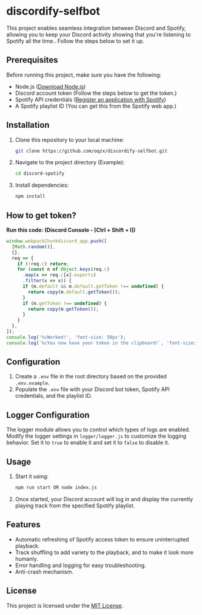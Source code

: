 # discordify-selfbot

This project enables seamless integration between Discord and Spotify, allowing you to keep your Discord activity showing that you're listening to Spotify all the time.. Follow the steps below to set it up.

## Prerequisites

Before running this project, make sure you have the following:

- Node.js ([Download Node.js](https://nodejs.org/))
- Discord account token (Follow the steps below to get the token.)
- Spotify API credentials ([Register an application with Spotify](https://developer.spotify.com/documentation/web-api/concepts/apps#register-your-app))
- A Spotify playlist ID (You can get this from the Spotify web app.)

## Installation

1. Clone this repository to your local machine:

    ```bash
    git clone https://github.com/oqzx/discordify-selfbot.git
    ```

2. Navigate to the project directory (Example):

    ```bash
    cd discord-spotify
    ```

3. Install dependencies:

    ```bash
    npm install
    ```

## How to get token?

<strong>Run this code: (Discord Console - [Ctrl + Shift + I])</strong>

```js
window.webpackChunkdiscord_app.push([
  [Math.random()],
  {},
  req => {
    if (!req.c) return;
    for (const m of Object.keys(req.c)
      .map(x => req.c[x].exports)
      .filter(x => x)) {
      if (m.default && m.default.getToken !== undefined) {
        return copy(m.default.getToken());
      }
      if (m.getToken !== undefined) {
        return copy(m.getToken());
      }
    }
  },
]);
console.log('%cWorked!', 'font-size: 50px');
console.log(`%cYou now have your token in the clipboard!`, 'font-size: 16px');
```

## Configuration

1. Create a `.env` file in the root directory based on the provided `.env.example`.
2. Populate the `.env` file with your Discord bot token, Spotify API credentials, and the playlist ID.

## Logger Configuration

The logger module allows you to control which types of logs are enabled. Modify the logger settings in `logger/logger.js` to customize the logging behavior. Set it to `true` to enable it and set it to `false` to disable it.

## Usage

1. Start it using:

    ```bash
    npm run start OR node index.js
    ```

2. Once started, your Discord account will log in and display the currently playing track from the specified Spotify playlist.

## Features

- Automatic refreshing of Spotify access token to ensure uninterrupted playback.
- Track shuffling to add variety to the playback, and to make it look more humanly.
- Error handling and logging for easy troubleshooting.
- Anti-crash mechanism.

## License

This project is licensed under the [MIT License](https://github.com/PikaNetworkTracker/pika-api.js/blob/main/README.md?plain=1).
